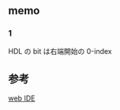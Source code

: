 # 

## memo

### 1

HDL の bit は右端開始の 0-index

## 参考

[web IDE](https://nand2tetris.github.io/web-ide)